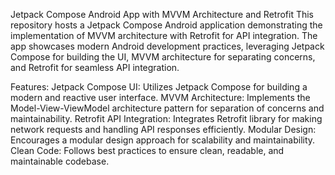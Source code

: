 
Jetpack Compose Android App with MVVM Architecture and Retrofit
This repository hosts a Jetpack Compose Android application demonstrating the implementation of MVVM architecture with Retrofit for API integration. The app showcases modern Android development practices, leveraging Jetpack Compose for building the UI, MVVM architecture for separating concerns, and Retrofit for seamless API integration.

Features:
Jetpack Compose UI: Utilizes Jetpack Compose for building a modern and reactive user interface.
MVVM Architecture: Implements the Model-View-ViewModel architecture pattern for separation of concerns and maintainability.
Retrofit API Integration: Integrates Retrofit library for making network requests and handling API responses efficiently.
Modular Design: Encourages a modular design approach for scalability and maintainability.
Clean Code: Follows best practices to ensure clean, readable, and maintainable codebase.
